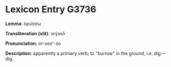 # Lexicon Entry G3736

**Lemma**: ὀρύσσω

**Transliteration (xlit)**: orýssō

**Pronunciation**: or-oos'-so

**Description**:
apparently a primary verb; to "burrow" in the ground, i.e. dig:--dig.
